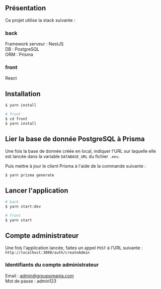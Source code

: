 ## Présentation

Ce projet utilise la stack suivante :
### back
Framework serveur : NestJS\
DB : PostgreSQL\
ORM : Prisma

### front
React

## Installation

```bash
$ yarn install

# front
$ cd front
$ yarn install
```

## Lier la base de donnée PostgreSQL à Prisma

Une fois la base de donnée créée en local, indiquer l'URL sur laquelle elle est lancée dans la variable `DATABASE_URL` du fichier `.env`.

Puis mettre à jour le client Prisma à l'aide de la commande suivante :
```bash
$ yarn prisma generate
```

## Lancer l'application

```bash
# back
$ yarn start:dev

# front
$ yarn start
```

## Compte administrateur

Une fois l'application lancée, faites un appel `POST` à l'URL suivante :\
`http://localhost:3000/auth/createAdmin`

### Identifiants du compte administrateur
Email : admin@groupomania.com \
Mot de passe : admin123
